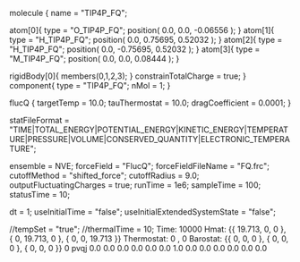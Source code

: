 <OpenMD version=1>
  <MetaData>

molecule {
  name = "TIP4P_FQ";

  atom[0]{
    type = "O_TIP4P_FQ";
    position( 0.0, 0.0, -0.06556 );
  }
  atom[1]{
    type = "H_TIP4P_FQ";
    position( 0.0, 0.75695, 0.52032 );
  }
  atom[2]{
    type = "H_TIP4P_FQ";
    position( 0.0, -0.75695, 0.52032 );
  }
  atom[3]{
    type = "M_TIP4P_FQ";
    position( 0.0, 0.0, 0.08444 );
  }

  rigidBody[0]{
    members(0,1,2,3);
  }
  constrainTotalCharge = true;
}
component{
  type = "TIP4P_FQ";
  nMol = 1;
}

flucQ {
 targetTemp = 10.0;
 tauThermostat = 10.0;
 dragCoefficient = 0.0001;
}

statFileFormat = "TIME|TOTAL_ENERGY|POTENTIAL_ENERGY|KINETIC_ENERGY|TEMPERATURE|PRESSURE|VOLUME|CONSERVED_QUANTITY|ELECTRONIC_TEMPERATURE";

ensemble = NVE;
forceField = "FlucQ";
forceFieldFileName = "FQ.frc";
cutoffMethod = "shifted_force";
cutoffRadius = 9.0;
outputFluctuatingCharges = true;
runTime = 1e6;
sampleTime = 100;
statusTime = 10;

dt = 1;
useInitialTime = "false";
useInitialExtendedSystemState = "false";

//tempSet = "true";
//thermalTime = 10;
  </MetaData>
  <Snapshot>
    <FrameData>
        Time: 10000
        Hmat: {{ 19.713, 0, 0 }, { 0, 19.713, 0 }, { 0, 0, 19.713 }}
  Thermostat: 0 , 0
    Barostat: {{ 0, 0, 0 }, { 0, 0, 0 }, { 0, 0, 0 }}
    </FrameData>
    <StuntDoubles>
         0  pvqj        0.0 0.0 0.0   0.0 0.0 0.0  1.0 0.0 0.0 0.0  0.0 0.0 0.0 
    </StuntDoubles>
  </Snapshot>
</OpenMD>
